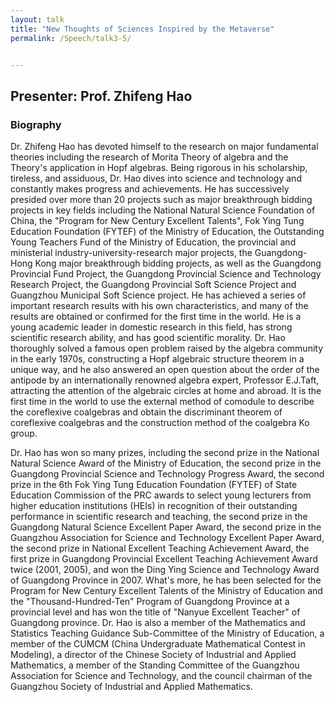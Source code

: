 ```yaml
---
layout: talk
title: "New Thoughts of Sciences Inspired by the Metaverse"
permalink: /Speech/talk3-5/


---
```


<div class="talk-container">
    <div class="talk-header">
        <h2>Presenter: Prof. Zhifeng Hao</h2>
    </div>
    <h3>Biography</h3>
    <p>
Dr. Zhifeng Hao has devoted himself to the research on major fundamental theories including the research of Morita Theory of algebra and the Theory's application in Hopf algebras. Being rigorous in his scholarship, tireless, and assiduous, Dr. Hao dives into science and technology and constantly makes progress and achievements. He has successively presided over more than 20 projects such as major breakthrough bidding projects in key fields including the National Natural Science Foundation of China, the "Program for New Century Excellent Talents", Fok Ying Tung Education Foundation (FYTEF) of the Ministry of Education, the Outstanding Young Teachers Fund of the Ministry of Education, the provincial and ministerial industry-university-research major projects, the Guangdong-Hong Kong major breakthrough bidding projects, as well as the Guangdong Provincial Fund Project, the Guangdong Provincial Science and Technology Research Project, the Guangdong Provincial Soft Science Project and Guangzhou Municipal Soft Science project. He has achieved a series of important research results with his own characteristics, and many of the results are obtained or confirmed for the first time in the world. He is a young academic leader in domestic research in this field, has strong scientific research ability, and has good scientific morality. Dr. Hao thoroughly solved a famous open problem raised by the algebra community in the early 1970s, constructing a Hopf algebraic structure theorem in a unique way, and he also answered an open question about the order of the antipode by an internationally renowned algebra expert, Professor E.J.Taft, attracting the attention of the algebraic circles at home and abroad. It is the first time in the world to use the external method of comodule to describe the coreflexive coalgebras and obtain the discriminant theorem of coreflexive coalgebras and the construction method of the coalgebra Ko group.
            </p>
        <p>
Dr. Hao has won so many prizes, including the second prize in the National Natural Science Award of the Ministry of Education, the second prize in the Guangdong Provincial Science and Technology Progress Award, the second prize in the 6th Fok Ying Tung Education Foundation (FYTEF) of State Education Commission of the PRC awards to select young lecturers from higher education institutions (HEIs) in recognition of their outstanding performance in scientific research and teaching, the second prize in the Guangdong Natural Science Excellent Paper Award, the second prize in the Guangzhou Association for Science and Technology Excellent Paper Award, the second prize in National Excellent Teaching Achievement Award, the first prize in Guangdong Provincial Excellent Teaching Achievement Award twice (2001, 2005), and won the Ding Ying Science and Technology Award of Guangdong Province in 2007. What's more, he has been selected for the Program for New Century Excellent Talents of the Ministry of Education and the "Thousand-Hundred-Ten" Program of Guangdong Province at a provincial level and has won the title of "Nanyue Excellent Teacher" of Guangdong province. Dr. Hao is also a member of the Mathematics and Statistics Teaching Guidance Sub-Committee of the Ministry of Education, a member of the CUMCM (China Undergraduate Mathematical Contest in Modeling), a director of the Chinese Society of Industrial and Applied Mathematics, a member of the Standing Committee of the Guangzhou Association for Science and Technology, and the council chairman of the Guangzhou Society of Industrial and Applied Mathematics.
    </p>
</div>


